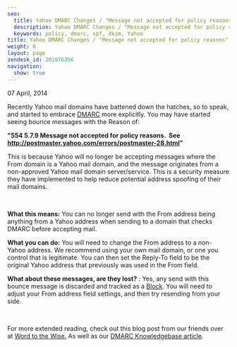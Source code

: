 ```yaml
---
seo:
  title: Yahoo DMARC Changes / "Message not accepted for policy reasons"
  description: Yahoo DMARC Changes / "Message not accepted for policy reasons"
  keywords: policy, dmarc, spf, dkim, Yahoo
title: Yahoo DMARC Changes / "Message not accepted for policy reasons"
weight: 0
layout: page
zendesk_id: 201876356
navigation:
  show: true
---
```


07 April, 2014

Recently Yahoo mail domains have battened down the hatches, so to speak, and started to embrace [DMARC](http://sendgrid.com/blog/dmarc-domain-based-message-authentication-reporting-conformance/) more explicitly.&nbsp;You may have started seeing bounce messages with the Reason of:

**"554 5.7.9 Message not accepted for policy reasons. &nbsp;See http://postmaster.yahoo.com/errors/postmaster-28.html" &nbsp;**

This is because Yahoo will no longer be accepting messages where the From domain is a Yahoo mail domain, and the message originates from a non-approved Yahoo mail domain server/service. This is a security measure they have implemented to help reduce potential address spoofing of their mail domains.&nbsp;

&nbsp;

**What this means:** You can no longer send with the From address being anything from a Yahoo address when sending to a domain that checks DMARC before accepting mail.&nbsp;

**What you can do:** You will need to change the From address to a non-Yahoo address. We recommend using your own mail domain, or one you control that is legitimate. You can then set the Reply-To field to be the original Yahoo address that previously was used in the From field.&nbsp;

**What about these messages, are they lost?** : Yes, any send with this bounce message is discarded and tracked as a [Block](http://sendgrid.com/blocks). You will need to adjust your From address field settings, and then try resending from your side.

&nbsp;

For more extended reading, check out this blog post from our friends over at [Word to the Wise.](https://wordtothewise.com/2014/04/brief-dmarc-primer/)&nbsp;As well as our [DMARC Knowledgebase article](https://sendgrid.zendesk.com/hc/en-us/articles/200182958-Everything-about-DMARC-).

